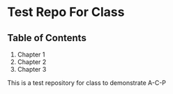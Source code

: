 # Test Repo For Class

## Table of Contents

1. Chapter 1
1. Chapter 2
1. Chapter 3

This is a test repository for class to demonstrate A-C-P
